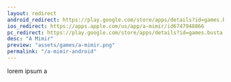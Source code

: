 ```yaml
---
layout: redirect
android_redirect: https://play.google.com/store/apps/details?id=games.busta.mimir
ios_redirect: https://apps.apple.com/us/app/a-mimir/id6747948866
pc_redirect: https://play.google.com/store/apps/details?id=games.busta.mimir
desc: "A Mimir"
preview: "assets/games/a-mimir.png"
permalink: "/a-mimir-android"
---
```


lorem ipsum a